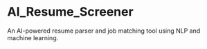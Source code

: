 # AI_Resume_Screener
An AI-powered resume parser and job matching tool using NLP and machine learning.
